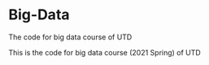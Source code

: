 # Big-Data
The code for big data course of UTD

This is the code for big data course (2021 Spring) of UTD
